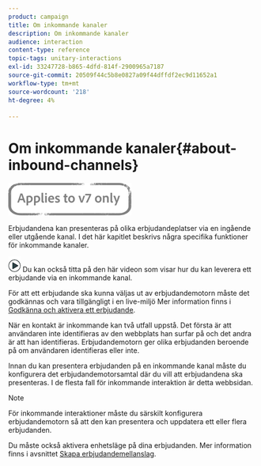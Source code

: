 ```yaml
---
product: campaign
title: Om inkommande kanaler
description: Om inkommande kanaler
audience: interaction
content-type: reference
topic-tags: unitary-interactions
exl-id: 33247728-b865-4dfd-814f-2900965a7187
source-git-commit: 20509f44c5b8e0827a09f44dffdf2ec9d11652a1
workflow-type: tm+mt
source-wordcount: '218'
ht-degree: 4%

---
```


# Om inkommande kanaler{#about-inbound-channels}

![](../../assets/v7-only.svg)

Erbjudandena kan presenteras på olika erbjudandeplatser via en ingående eller utgående kanal. I det här kapitlet beskrivs några specifika funktioner för inkommande kanaler.

![](assets/do-not-localize/how-to-video.png) Du kan också titta på den här  [](https://helpx.adobe.com/campaign/classic/how-to/deliver-an-offer-on-inbound-channel-in-acv6.html) videon som visar hur du kan leverera ett erbjudande via en inkommande kanal.

För att ett erbjudande ska kunna väljas ut av erbjudandemotorn måste det godkännas och vara tillgängligt i en live-miljö Mer information finns i [Godkänna och aktivera ett erbjudande](../../interaction/using/approving-and-activating-an-offer.md).

När en kontakt är inkommande kan två utfall uppstå. Det första är att användaren inte identifieras av den webbplats han surfar på och det andra är att han identifieras. Erbjudandemotorn ger olika erbjudanden beroende på om användaren identifieras eller inte.

Innan du kan presentera erbjudanden på en inkommande kanal måste du konfigurera det erbjudandemotorsamtal där du vill att erbjudandena ska presenteras. I de flesta fall för inkommande interaktion är detta webbsidan.

>[!NOTE]
>
>För inkommande interaktioner måste du särskilt konfigurera erbjudandemotorn så att den kan presentera och uppdatera ett eller flera erbjudanden.
>
>Du måste också aktivera enhetsläge på dina erbjudanden. Mer information finns i avsnittet [Skapa erbjudandemellanslag](../../interaction/using/creating-offer-spaces.md).
